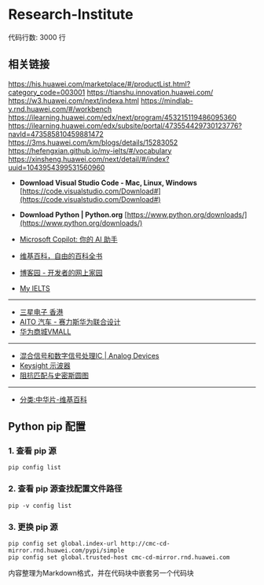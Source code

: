 # Research-Institute

代码行数: 3000 行

## 相关链接
https://his.huawei.com/marketplace/#/productList.html?category_code=003001
https://tianshu.innovation.huawei.com/
https://w3.huawei.com/next/indexa.html
https://mindlab-y.rnd.huawei.com/#/workbench
https://ilearning.huawei.com/edx/next/program/453215119486095360
https://ilearning.huawei.com/edx/subsite/portal/473554429730123776?navId=473585810459881472
https://3ms.huawei.com/km/blogs/details/15283052
https://hefengxian.github.io/my-ielts/#/vocabulary
https://xinsheng.huawei.com/next/detail/#/index?uuid=1043954399531560960
- **Download Visual Studio Code - Mac, Linux, Windows**
  [https://code.visualstudio.com/Download#](https://code.visualstudio.com/Download#)
- **Download Python | Python.org**
  [https://www.python.org/downloads/](https://www.python.org/downloads/)

- [Microsoft Copilot: 你的 AI 助手](https://copilot.microsoft.com/)
- [维基百科，自由的百科全书](https://zh.wikipedia.org/)
- [博客园 - 开发者的网上家园](https://www.cnblogs.com/)
- [My IELTS](https://hefengxian.github.io/my-ielts/#/vocabulary)

------
- [三星电子 香港](https://www.samsung.com/hk/)
- [AITO 汽车 - 赛力斯华为联合设计](https://aito.auto/)
- [华为商城VMALL](https://www.vmall.com/index.html)

------
- [混合信号和数字信号处理IC | Analog Devices](https://www.analog.com/cn/index.html)
- [Keysight 示波器](https://www.keysight.com.cn/cn/zh/products/oscilloscopes.html)
- [阻抗匹配与史密斯圆图](https://www.analog.com/cn/resources/technical-articles/impedance-matching-and-smith-chart-impedance-maxim-integrated.html)

------
- [分类:中华片-维基百科](https://zh.wikipedia.org/wiki/Category:%E4%B8%AD%E5%8D%8E%E4%BA%BA%E6%B0%91%E5%85%B1%E5%92%8C%E5%9B%BD%E7%A6%81%E7%89%87)

## Python pip 配置

### 1. 查看 pip 源
```shell
pip config list
```

### 2. 查看 pip 源查找配置文件路径
```shell
pip -v config list
```

### 3. 更换 pip 源
```shell
pip config set global.index-url http://cmc-cd-mirror.rnd.huawei.com/pypi/simple
pip config set global.trusted-host cmc-cd-mirror.rnd.huawei.com
```


内容整理为Markdown格式，并在代码块中嵌套另一个代码块
